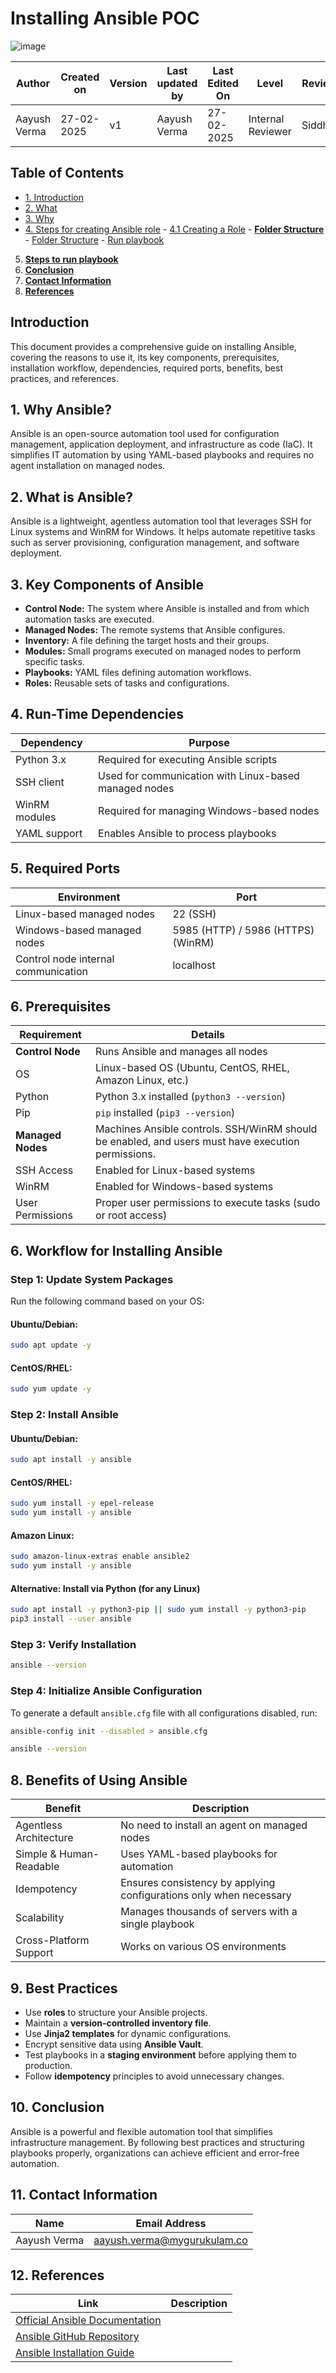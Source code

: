 # Installing Ansible POC

![image](https://github.com/user-attachments/assets/50db375c-2482-4101-abfc-f187f57f5fb7)

| **Author** | **Created on** | **Version** | **Last updated by**|**Last Edited On**|**Level** |**Reviewer** |
|------------|---------------------------|-------------|----------------|-----|-------------|-------------|
| Aayush Verma|   27-02-2025              | v1          | Aayush Verma   | 27-02-2025   |  Internal Reviewer | Siddharth |


## **Table of Contents**

- [1. Introduction](#introduction)
- [2. What](#what)
- [3. Why](#why)
- [4. Steps for creating Ansible role](#Steps-for-creating-ansible-role)
                - [ 4.1 Creating a Role](#creating-a-role)
                - [**Folder Structure**](#folder-structure)
                - [Folder Structure](#folder-strucyure)
                - [Run playbook](#run-playbook)
   
5. [**Steps to run playbook**](#steps-to-run-playbook)
8. [**Conclusion**](#conclusion)
9. [**Contact Information**](#contact-information)
10. [**References**](#references)


## Introduction

This document provides a comprehensive guide on installing Ansible, covering the reasons to use it, its key components, prerequisites, installation workflow, dependencies, required ports, benefits, best practices, and references.

## 1. Why Ansible?

Ansible is an open-source automation tool used for configuration management, application deployment, and infrastructure as code (IaC). It simplifies IT automation by using YAML-based playbooks and requires no agent installation on managed nodes.

## 2. What is Ansible?

Ansible is a lightweight, agentless automation tool that leverages SSH for Linux systems and WinRM for Windows. It helps automate repetitive tasks such as server provisioning, configuration management, and software deployment.

## 3. Key Components of Ansible

- **Control Node:** The system where Ansible is installed and from which automation tasks are executed.
- **Managed Nodes:** The remote systems that Ansible configures.
- **Inventory:** A file defining the target hosts and their groups.
- **Modules:** Small programs executed on managed nodes to perform specific tasks.
- **Playbooks:** YAML files defining automation workflows.
- **Roles:** Reusable sets of tasks and configurations.


## 4. Run-Time Dependencies

| Dependency       | Purpose |
|-----------------|---------|
| Python 3.x      | Required for executing Ansible scripts |
| SSH client      | Used for communication with Linux-based managed nodes |
| WinRM modules   | Required for managing Windows-based nodes |
| YAML support    | Enables Ansible to process playbooks |

## 5. Required Ports

| Environment               | Port  |
|---------------------------|-------|
| Linux-based managed nodes | 22 (SSH) |
| Windows-based managed nodes | 5985 (HTTP) / 5986 (HTTPS) (WinRM) |
| Control node internal communication | localhost |


## 6. Prerequisites

| Requirement            | Details |
|------------------------|---------|
| **Control Node**      | Runs Ansible and manages all nodes |
| OS                    | Linux-based OS (Ubuntu, CentOS, RHEL, Amazon Linux, etc.) |
| Python                | Python 3.x installed (`python3 --version`) |
| Pip                   | `pip` installed (`pip3 --version`) |
| **Managed Nodes**     | Machines Ansible controls. SSH/WinRM should be enabled, and users must have execution permissions. |
| SSH Access            | Enabled for Linux-based systems |
| WinRM                 | Enabled for Windows-based systems |
| User Permissions      | Proper user permissions to execute tasks (sudo or root access) |

## 6. Workflow for Installing Ansible

### **Step 1: Update System Packages**

Run the following command based on your OS:

#### Ubuntu/Debian:

```bash
sudo apt update -y
```

#### CentOS/RHEL:

```bash
sudo yum update -y
```

### **Step 2: Install Ansible**

#### Ubuntu/Debian:

```bash
sudo apt install -y ansible
```

#### CentOS/RHEL:

```bash
sudo yum install -y epel-release
sudo yum install -y ansible
```

#### Amazon Linux:

```bash
sudo amazon-linux-extras enable ansible2
sudo yum install -y ansible
```

#### Alternative: Install via Python (for any Linux)

```bash
sudo apt install -y python3-pip || sudo yum install -y python3-pip
pip3 install --user ansible
```

### **Step 3: Verify Installation**

```bash
ansible --version
```

### **Step 4: Initialize Ansible Configuration**

To generate a default `ansible.cfg` file with all configurations disabled, run:

```bash
ansible-config init --disabled > ansible.cfg
```

```bash
ansible --version
```

## 8. Benefits of Using Ansible

| Benefit                 | Description |
|-------------------------|-------------|
| Agentless Architecture  | No need to install an agent on managed nodes |
| Simple & Human-Readable | Uses YAML-based playbooks for automation |
| Idempotency             | Ensures consistency by applying configurations only when necessary |
| Scalability             | Manages thousands of servers with a single playbook |
| Cross-Platform Support  | Works on various OS environments |

## 9. Best Practices

- Use **roles** to structure your Ansible projects.
- Maintain a **version-controlled inventory file**.
- Use **Jinja2 templates** for dynamic configurations.
- Encrypt sensitive data using **Ansible Vault**.
- Test playbooks in a **staging environment** before applying them to production.
- Follow **idempotency** principles to avoid unnecessary changes.

## 10. Conclusion

Ansible is a powerful and flexible automation tool that simplifies infrastructure management. By following best practices and structuring playbooks properly, organizations can achieve efficient and error-free automation.

## 11. Contact Information


| **Name**       | **Email Address**        |
|----------------|--------------------------|
| Aayush Verma   | <aayush.verma@mygurukulam.co> |


## 12. References

| **Link** | **Description** |
|------------------------------------------------------|------------------|
|[Official Ansible Documentation](https://docs.ansible.com/)|  |
| [Ansible GitHub Repository](https://github.com/ansible/ansible) | |
|[Ansible Installation Guide](https://docs.ansible.com/ansible/latest/installation_guide/intro_installation.html)||

